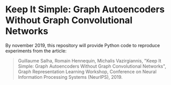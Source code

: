 # Keep It Simple: Graph Autoencoders Without Graph Convolutional Networks

By november 2019, this repository will provide Python code to reproduce experiments from the article:

> Guillaume Salha, Romain Hennequin, Michalis Vazirgiannis, "Keep It Simple: Graph Autoencoders Without Graph Convolutional Networks", Graph Representation Learning Workshop, Conference on Neural Information Processing Systems (NeurIPS), 2019.
